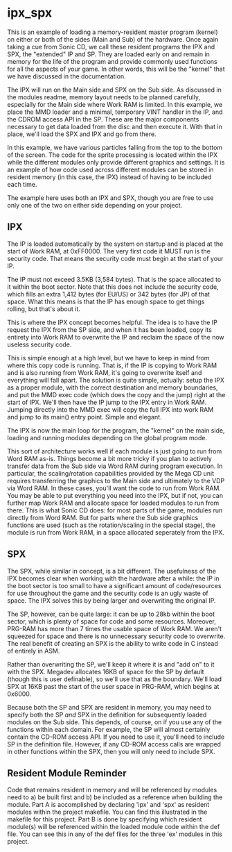 # ipx_spx
This is an example of loading a memory-resident master program (kernel) on either or both of the sides (Main and Sub) of the hardware. Once again taking a cue from Sonic CD, we call these resident programs the IPX and SPX, the "extended" IP and SP. They are loaded early on and remain in memory for the life of the program and provide commonly used functions for all the aspects of your game. In other words, this will be the "kernel" that we have discussed in the documentation.

The IPX will run on the Main side and SPX on the Sub side. As discussed in the modules readme, memory layout needs to be planned carefully, especially for the Main side where Work RAM is limited. In this example, we place the MMD loader and a minimal, temporary VINT handler in the IP, and the CDROM access API in the SP. These are the major components necessary to get data loaded from the disc and then execute it. With that in place, we'll load the SPX and IPX and go from there.

In this example, we have various particles falling from the top to the bottom of the screen. The code for the sprite processing is located within the IPX while the different modules only provide different graphics and settings. It is an example of how code used across different modules can be stored in resident memory (in this case, the IPX) instead of having to be included each time.

The example here uses both an IPX and SPX, though you are free to use only one of the two on either side depending on your project.

## IPX
The IP is loaded automatically by the system on startup and is placed at the start of Work RAM, at 0xFF0000. The very first code it MUST run is the security code. That means the security code must begin at the start of your IP.

The IP must not exceed 3.5KB (3,584 bytes). That is the space allocated to it within the boot sector. Note that this does not include the security code, which fills an extra 1,412 bytes (for EU/US) or 342 bytes (for JP) of that space. What this means is that the IP has enough space to get things rolling, but that's about it.

This is where the IPX concept becomes helpful. The idea is to have the IP request the IPX from the SP side, and when it has been loaded, copy its entirety into Work RAM to overwrite the IP and reclaim the space of the now useless security code.

This is simple enough at a high level, but we have to keep in mind from where this copy code is running. That is, if the IP is copying to Work RAM and is also running from Work RAM, it's going to overwrite itself and everything will fall apart. The solution is quite simple, actually: setup the IPX as a proper module, with the correct destination and memory boundaries, and put the MMD exec code (which does the copy and the jump) right at the start of IPX. We'll then have the IP jump to the IPX entry in Work RAM. Jumping directly into the MMD exec will copy the full IPX into work RAM and jump to its main() entry point. Simple and elegant.

The IPX is now the main loop for the program, the "kernel" on the main side, loading and running modules depending on the global program mode.

This sort of architecture works well if each module is just going to run from Word RAM as-is. Things become a bit more tricky if you plan to actively transfer data from the Sub side via Word RAM during program execution. In particular, the scaling/rotation capabilities provided by the Mega CD unit requires transferring the graphics to the Main side and ultimately to the VDP via Word RAM. In these cases, you'll want the code to run from Work RAM. You may be able to put everything you need into the IPX, but if not, you can further map Work RAM and allocate space for loaded modules to run from there. This is what Sonic CD does: for most parts of the game, modules run directly from Word RAM. But for parts where the Sub side graphics functions are used (such as the rotation/scaling in the special stage), the module is run from Work RAM, in a space allocated seperately from the IPX.

## SPX
The SPX, while similar in concept, is a bit different. The usefulness of the IPX becomes clear when working with the hardware after a while: the IP in the boot sector is too small to have a significant amount of code/resources for use throughout the game and the security code is an ugly waste of space. The IPX solves this by being larger and overwriting the original IP.

The SP, however, can be quite large: it can be up to 28kb within the boot sector, which is plenty of space for code and some resources. Moreover, PRG-RAM has more than 7 times the usable space of Work RAM. We aren't squeezed for space and there is no unnecessary security code to overwrite. The real benefit of creating an SPX is the ability to write code in C instead of entirely in ASM.

Rather than overwriting the SP, we'll keep it where it is and "add on" to it with the SPX. Megadev allocates 16KB of space for the SP by default (though this is user definable), so we'll use that as the boundary. We'll load SPX at 16KB past the start of the user space in PRG-RAM, which begins at 0x6000. 

Because both the SP and SPX are resident in memory, you may need to specify both the SP *and* SPX in the definition for subsequently loaded modules on the Sub side. This depends, of course, on if you use any of the functions within each domain. For example, the SP will almost certainly contain the CD-ROM access API. If you need to use it, you'll need to include SP in the definition file. However, if any CD-ROM access calls are wrapped in other functions within the SPX, then you will only need to include SPX.

## Resident Module Reminder
Code that remains resident in memory and will be referenced by modules need to a) be built first and b) be included as a reference when building the module. Part A is accomplished by declaring 'ipx' and 'spx' as resident modules within the project makefile. You can find this illustrated in the makefile for this project. Part B is done by specifying which resident module(s) will be referenced within the loaded module code within the def file. You can see this in any of the def files for the three 'ex' modules in this project.
